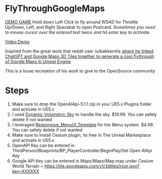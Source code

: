 # FlyThroughGoogleMaps

[DEMO GAME](https://drive.google.com/file/d/1qxqKGCxKJKcA0gsqPmUE0R--dc5TqCkt/view?usp=share_link)
Hold down Left Click to fly around
WSAD for Throttle Up/Down, Left, and Right
Spacebar to open Postcard. *Sometimes you need to mouse cursor over the entered text twice and hit enter key to activate.*

[Video Demo](https://i.imgur.com/I6sZdO0.mp4)

Inspired from the great work that reddit user /u/bakkernils [where he linked ChatGPT and Google Maps 3D Tiles together to generate a cool flythrough of Google Maps in Unreal Engine](https://www.reddit.com/r/unrealengine/comments/13m0st3/i_connected_the_new_google_maps_3d_tiles_chatgpt/)

This is a loose recreation of his work to give to the OpenSource community

# Steps

1. Make sure to drop the OpenAIApi-5.1.1.zip in your UE5.x Plugins folder and activate in UE5.x
2. I used [Dynamic Volumetric Sky](https://www.unrealengine.com/marketplace/en-US/product/dynamic-volumetric-sky?sessionInvalidated=true) to handle the sky. $19.99. You can safely delete if not wanted
3. I leveraged [Responsive_MenuUI_Template](https://www.unrealengine.com/marketplace/en-US/product/responsive-menu-template-ui) for the Menu system. $4.99. You can safely delete if not wanted
4. Make sure to install Cesium plugin, its free in The Unreal Marketplace and activate in UE5.x
5. OpenAPI Key can be entered in ThirdPerson/Blueprints/BP_PlayerController/BeginPlay/Set Open AIApi Key
6. Google API Key can be entered in Maps/Maps/Map.map under Cesium World Terrain > https://tile.googleapis.com/v1/3dtiles/root.json?key=XXXXXX
